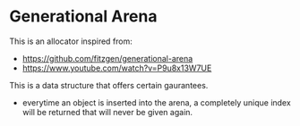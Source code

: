 # Generational Arena
This is an allocator inspired from:
* https://github.com/fitzgen/generational-arena
* https://www.youtube.com/watch?v=P9u8x13W7UE

This is a data structure that offers certain gaurantees.
* everytime an object is inserted into the arena, a completely unique index will be returned that will never be given again.
